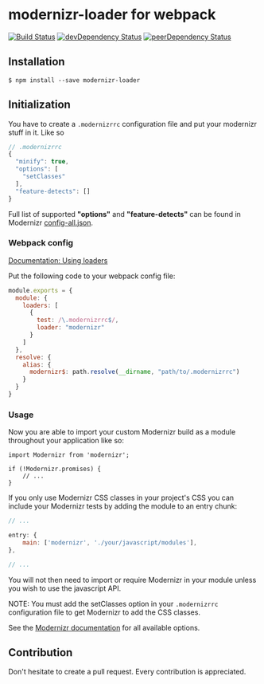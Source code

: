# modernizr-loader for webpack

[![Build Status](https://travis-ci.org/peerigon/modernizr-loader.svg)](https://travis-ci.org/peerigon/modernizr-loader) [![devDependency Status](https://david-dm.org/peerigon/modernizr-loader/dev-status.svg)](https://david-dm.org/peerigon/modernizr-loader#info=devDependencies) [![peerDependency Status](https://david-dm.org/peerigon/modernizr-loader/peer-status.svg)](https://david-dm.org/peerigon/modernizr-loader#info=peerDependencies)

## Installation

```
$ npm install --save modernizr-loader
```

## Initialization

You have to create a `.modernizrrc` configuration file and put your modernizr stuff in it. Like so

```javascript
// .modernizrrc
{
  "minify": true,
  "options": [
    "setClasses"
  ],
  "feature-detects": []
}
```

Full list of supported **"options"** and **"feature-detects"** can be found in Modernizr [config-all.json](https://github.com/Modernizr/Modernizr/blob/master/lib/config-all.json).

### Webpack config

[Documentation: Using loaders](http://webpack.github.io/docs/using-loaders.html)

Put the following code to your webpack config file:

```javascript
module.exports = {
  module: {
    loaders: [
      {
        test: /\.modernizrrc$/,
        loader: "modernizr"
      }
    ]
  },
  resolve: {
    alias: {
      modernizr$: path.resolve(__dirname, "path/to/.modernizrrc")
    }
  }
}
```

### Usage

Now you are able to import your custom Modernizr build as a module throughout your application like so:

```javscript
import Modernizr from 'modernizr';

if (!Modernizr.promises) {
    // ...
}
```


If you only use Modernizr CSS classes in your project's CSS you can include your Modernizr tests by adding the module to an entry chunk:

```javascript
// ...

entry: {
    main: ['modernizr', './your/javascript/modules'],
},

// ...
```

You will not then need to import or require Modernizr in your module unless you wish to use the javascript API.

NOTE: You must add the setClasses option in your `.modernizrrc` configuration file to get Modernizr to add the CSS classes.


See the [Modernizr documentation](https://modernizr.com/docs) for all available options.

## Contribution

Don't hesitate to create a pull request. Every contribution is appreciated.
